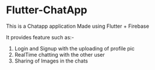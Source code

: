 # Flutter-ChatApp
 
This is a Chatapp application Made using Flutter + Firebase 

It provides feature such as:-
1. Login and Signup with the uploading of profile pic
2. RealTime chatting with the other user
3. Sharing of Images in the chats
